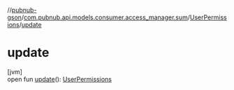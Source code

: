 //[pubnub-gson](../../../index.md)/[com.pubnub.api.models.consumer.access_manager.sum](../index.md)/[UserPermissions](index.md)/[update](update.md)

# update

[jvm]\
open fun [update](update.md)(): [UserPermissions](index.md)
